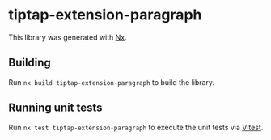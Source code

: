 # tiptap-extension-paragraph

This library was generated with [Nx](https://nx.dev).

## Building

Run `nx build tiptap-extension-paragraph` to build the library.

## Running unit tests

Run `nx test tiptap-extension-paragraph` to execute the unit tests via [Vitest](https://vitest.dev/).
